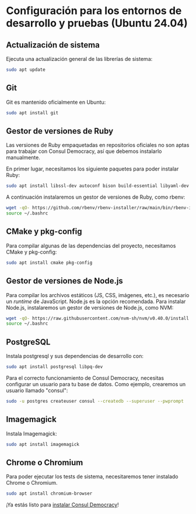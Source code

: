# Configuración para los entornos de desarrollo y pruebas (Ubuntu 24.04)

## Actualización de sistema

Ejecuta una actualización general de las librerías de sistema:

```bash
sudo apt update
```

## Git

Git es mantenido oficialmente en Ubuntu:

```bash
sudo apt install git
```

## Gestor de versiones de Ruby

Las versiones de Ruby empaquetadas en repositorios oficiales no son aptas para trabajar con Consul Democracy, así que debemos instalarlo manualmente.

En primer lugar, necesitamos los siguiente paquetes para poder instalar Ruby:

```bash
sudo apt install libssl-dev autoconf bison build-essential libyaml-dev libreadline-dev zlib1g-dev libncurses-dev libffi-dev libgdbm-dev
```

A continuación instalaremos un gestor de versiones de Ruby, como rbenv:

```bash
wget -qO- https://github.com/rbenv/rbenv-installer/raw/main/bin/rbenv-installer | bash
source ~/.bashrc
```

## CMake y pkg-config

Para compilar algunas de las dependencias del proyecto, necesitamos CMake y pkg-config:

```bash
sudo apt install cmake pkg-config
```

## Gestor de versiones de Node.js

Para compilar los archivos estáticos (JS, CSS, imágenes, etc.), es necesario un _runtime_ de JavaScript. Node.js es la opción recomendada. Para instalar Node.js, instalaremos un gestor de versiones de Node.js, como NVM:

```bash
wget -qO- https://raw.githubusercontent.com/nvm-sh/nvm/v0.40.0/install.sh | bash
source ~/.bashrc
```

## PostgreSQL

Instala postgresql y sus dependencias de desarrollo con:

```bash
sudo apt install postgresql libpq-dev
```

Para el correcto funcionamiento de Consul Democracy, necesitas configurar un usuario para tu base de datos. Como ejemplo, crearemos un usuario llamado "consul":

```bash
sudo -u postgres createuser consul --createdb --superuser --pwprompt
```

## Imagemagick

Instala Imagemagick:

```bash
sudo apt install imagemagick
```

## Chrome o Chromium

Para poder ejecutar los tests de sistema, necesitaremos tener instalado Chrome o Chromium.

```bash
sudo apt install chromium-browser
```

¡Ya estás listo para [instalar Consul Democracy](local_installation.md)!
